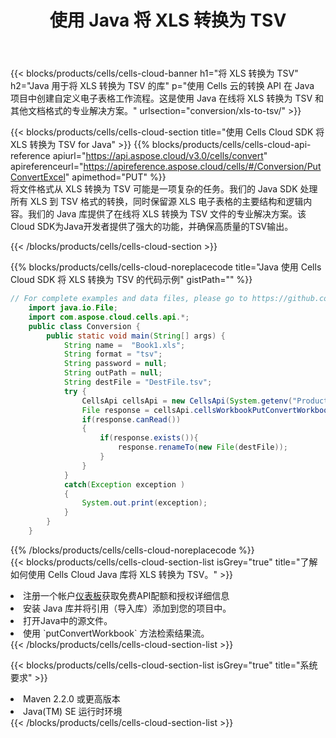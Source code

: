 ﻿---
title: 使用 Java 将 XLS 转换为 TSV
description: 利用Aspose.Cells Cloud SDK for Java将XLS格式文件转换为TSV格式文件。
kwords: Excel, Convert XLS to TSV, REST, Java
howto: How to convert XLS to TSV using Aspose.Cells Cloud Java library.
---
{{< blocks/products/cells/cells-cloud-banner h1="将 XLS 转换为 TSV" h2="Java 用于将 XLS 转换为 TSV 的库" p="使用 Cells 云的转换 API 在 Java 项目中创建自定义电子表格工作流程。这是使用 Java 在线将 XLS 转换为 TSV 和其他文档格式的专业解决方案。" urlsection="conversion/xls-to-tsv/" >}}

{{< blocks/products/cells/cells-cloud-section title="使用 Cells Cloud SDK 将 XLS 转换为 TSV for Java" >}}
{{% blocks/products/cells/cells-cloud-api-reference apiurl="https://api.aspose.cloud/v3.0/cells/convert" apireferenceurl="https://apireference.aspose.cloud/cells/#/Conversion/PutConvertExcel" apimethod="PUT" %}}
<br/>
将文件格式从 XLS 转换为 TSV 可能是一项复杂的任务。我们的 Java SDK 处理所有 XLS 到 TSV 格式的转换，同时保留源 XLS 电子表格的主要结构和逻辑内容。我们的 Java 库提供了在线将 XLS 转换为 TSV 文件的专业解决方案。该Cloud SDK为Java开发者提供了强大的功能，并确保高质量的TSV输出。

{{< /blocks/products/cells/cells-cloud-section >}}

{{% blocks/products/cells/cells-cloud-noreplacecode title="Java 使用 Cells Cloud SDK 将 XLS 转换为 TSV 的代码示例" gistPath="" %}}
 
```java
// For complete examples and data files, please go to https://github.com/aspose-cells-cloud/aspose-cells-cloud-java/
    import java.io.File;
    import com.aspose.cloud.cells.api.*;
    public class Conversion {
        public static void main(String[] args) {
            String name =  "Book1.xls";
            String format = "tsv";
            String password = null;
            String outPath = null;
            String destFile = "DestFile.tsv";
            try {
                CellsApi cellsApi = new CellsApi(System.getenv("ProductClientId"), System.getenv("ProductClientSecret"));
                File response = cellsApi.cellsWorkbookPutConvertWorkbook(new File(name), format, password, outPath, null,null);            
                if(response.canRead())
                {
                    if(response.exists()){
                        response.renameTo(new File(destFile));
                    }                
                }
            }
            catch(Exception exception )
            {
                System.out.print(exception);
            }
        }
    }
```
 
{{% /blocks/products/cells/cells-cloud-noreplacecode %}}
<br/>
{{< blocks/products/cells/cells-cloud-section-list isGrey="true" title="了解如何使用 Cells Cloud Java 库将 XLS 转换为 TSV。" >}}
<li>注册一个帐户<a href="https://dashboard.aspose.cloud/">仪表板</a>获取免费API配额和授权详细信息</li>
<li>安装 Java 库并将引用（导入库）添加到您的项目中。</li>
<li>打开Java中的源文件。</li>
<li>使用 `putConvertWorkbook` 方法检索结果流。</li>
{{< /blocks/products/cells/cells-cloud-section-list >}}

{{< blocks/products/cells/cells-cloud-section-list isGrey="true" title="系统要求" >}}
<li>Maven 2.2.0 或更高版本</li>
<li>Java(TM) SE 运行时环境</li>
{{< /blocks/products/cells/cells-cloud-section-list >}}
